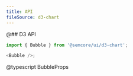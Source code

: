 ```yaml
---
title: API
fileSource: d3-chart
---
```


@## D3 API

```js
import { Bubble } from '@semcore/ui/d3-chart';

<Bubble />;
```

@typescript BubbleProps
